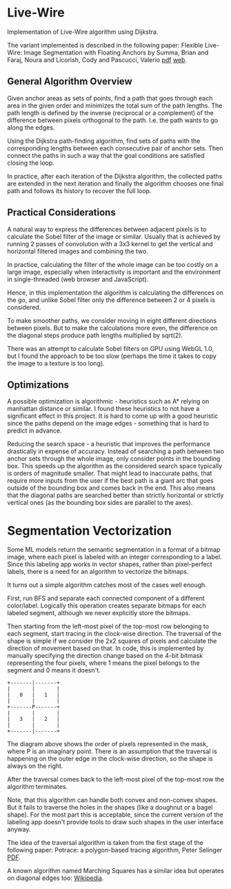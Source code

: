 # Live-Wire

Implementation of Live-Wire algorithm using Dijkstra.

The variant implemented is described in the following paper: Flexible Live-Wire:
Image Segmentation with Floating Anchors by Summa, Brian and Faraj, Noura and Licorish, Cody and Pascucci, Valerio
[pdf](https://www.cs.tulane.edu/~bsumma/pdfs/Flexible_Livewire.pdf) [web](http://www.cs.tulane.edu/~bsumma/publications/flexible_livewire/index.html).

## General Algorithm Overview

Given anchor areas as sets of points, find a path that goes through each area in the given order and minimizes the total sum of the path lengths. The path length is defined by the inverse (reciprocal or a complement) of the difference between pixels orthogonal to the path. I.e. the path wants to go along the edges.

Using the Dijkstra path-finding algorithm, find sets of paths with the corresponding lengths between each consecutive pair of anchor sets. Then connect the paths in such a way that the goal conditions are satisfied closing the loop.

In practice, after each iteration of the Dijkstra algorithm, the collected paths are extended in the next iteration and finally the algorithm chooses one final path and follows its history to recover the full loop.

## Practical Considerations

A natural way to express the differences between adjacent pixels is to calculate the Sobel filter of the image or similar. Usually that is achieved by running 2 passes of convolution with a 3x3 kernel to get the vertical and horizontal filtered images and combining the two.

In practice, calculating the filter of the whole image can be too costly on a large image, especially when interactivity is important and the environment in single-threaded (web browser and JavaScript).

Hence, in this implementation the algorithm is calculating the differences on the go, and unlike Sobel filter only the difference between 2 or 4 pixels is considered.

To make smoother paths, we consider moving in eight different directions between pixels. But to make the calculations more even, the difference on the diagonal steps produce path lengths multiplied by sqrt(2).

There was an attempt to calculate Sobel filters on GPU using WebGL 1.0, but I found the approach to be too slow (perhaps the time it takes to copy the image to a texture is too long).

## Optimizations

A possible optimization is algorithmic - heuristics such as A\* relying on manhattan distance or similar. I found these heuristics to not have a significant effect in this project. It is hard to come up with a good heuristic since the paths depend on the image edges - something that is hard to predict in advance.

Reducing the search space - a heuristic that improves the performance drastically in expense of accuracy. Instead of searching a path between two anchor sets through the whole image, only consider points in the bounding box. This speeds up the algorithm as the considered search space typically is orders of magnitude smaller. That might lead to inaccurate paths, that require more inputs from the user if the best path is a giant arc that goes outside of the bounding box and comes back in the end. This also means that the diagonal paths are searched better than strictly horizontal or strictly vertical ones (as the bounding box sides are parallel to the axes).

# Segmentation Vectorization

Some ML models return the semantic segmentation in a format of a bitmap image, where each pixel is labeled with an integer corresponding to a label. Since this labeling app works in vector shapes, rather than pixel-perfect labels, there is a need for an algorithm to vectorize the bitmaps.

It turns out a simple algorithm catches most of the cases well enough.

First, run BFS and separate each connected component of a different color/label. Logically this operation creates separate bitmaps for each labeled segment, although we never explicitly store the bitmaps.

Then starting from the left-most pixel of the top-most row belonging to each segment, start tracing in the clock-wise direction. The traversal of the shape is simple if we consider the 2x2 squares of pixels and calculate the direction of movement based on that. In code, this is implemented by manually specifying the direction change based on the 4-bit bitmask representing the four pixels, where 1 means the pixel belongs to the segment and 0 means it doesn't.

```
+-------|-------+
|       |       |
|   0   |   1   |
|       |       |
+-------P-------+
|       |       |
|   3   |   2   |
|       |       |
+-------|-------+
```

The diagram above shows the order of pixels represented in the mask, where P is an imaginary point. There is an assumption that the traversal is happening on the outer edge in the clock-wise direction, so the shape is always on the right.

After the traversal comes back to the left-most pixel of the top-most row the algorithm terminates.

Note, that this algorithm can handle both convex and non-convex shapes. But it fails to traverse the holes in the shapes (like a doughnut or a bagel shape). For the most part this is acceptable, since the current version of the labeling app doesn't provide tools to draw such shapes in the user interface anyway.

The idea of the traversal algorithm is taken from the first stage of the following paper:
Potrace: a polygon-based tracing algorithm, Peter Selinger [PDF](http://potrace.sourceforge.net/potrace.pdf).

A known algorithm named Marching Squares has a similar idea but operates on diagonal edges too: [Wikipedia](https://en.wikipedia.org/wiki/Marching_squares).
